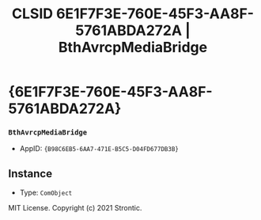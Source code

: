 ﻿---
title: "CLSID 6E1F7F3E-760E-45F3-AA8F-5761ABDA272A | BthAvrcpMediaBridge"
excerpt: What is COM-Object CLSID 6E1F7F3E-760E-45F3-AA8F-5761ABDA272A?
---

# {6E1F7F3E-760E-45F3-AA8F-5761ABDA272A}

### `BthAvrcpMediaBridge`
* AppID: `{B98C6EB5-6AA7-471E-B5C5-D04FD677DB3B}`

## Instance

* Type: `ComObject`

MIT License. Copyright (c) 2021 Strontic.


